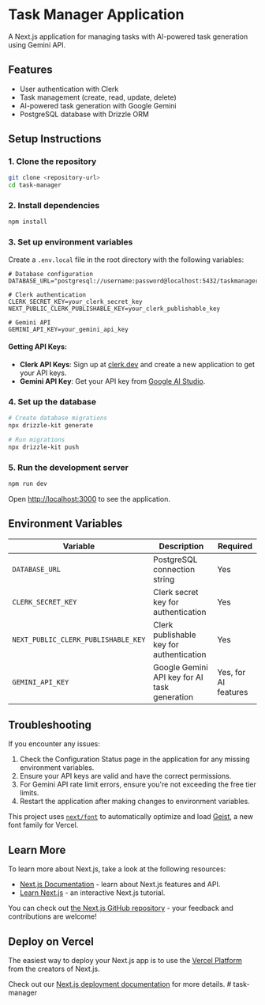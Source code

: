 # Task Manager Application

A Next.js application for managing tasks with AI-powered task generation using Gemini API.

## Features

- User authentication with Clerk
- Task management (create, read, update, delete)
- AI-powered task generation with Google Gemini
- PostgreSQL database with Drizzle ORM

## Setup Instructions

### 1. Clone the repository

```bash
git clone <repository-url>
cd task-manager
```

### 2. Install dependencies

```bash
npm install
```

### 3. Set up environment variables

Create a `.env.local` file in the root directory with the following variables:

```
# Database configuration
DATABASE_URL="postgresql://username:password@localhost:5432/taskmanager"

# Clerk authentication
CLERK_SECRET_KEY=your_clerk_secret_key
NEXT_PUBLIC_CLERK_PUBLISHABLE_KEY=your_clerk_publishable_key

# Gemini API
GEMINI_API_KEY=your_gemini_api_key
```

#### Getting API Keys:

- **Clerk API Keys**: Sign up at [clerk.dev](https://clerk.dev) and create a new application to get your API keys.
- **Gemini API Key**: Get your API key from [Google AI Studio](https://ai.google.dev/).

### 4. Set up the database

```bash
# Create database migrations
npx drizzle-kit generate

# Run migrations
npx drizzle-kit push
```

### 5. Run the development server

```bash
npm run dev
```

Open [http://localhost:3000](http://localhost:3000) to see the application.

## Environment Variables

| Variable                            | Description                                  | Required             |
| ----------------------------------- | -------------------------------------------- | -------------------- |
| `DATABASE_URL`                      | PostgreSQL connection string                 | Yes                  |
| `CLERK_SECRET_KEY`                  | Clerk secret key for authentication          | Yes                  |
| `NEXT_PUBLIC_CLERK_PUBLISHABLE_KEY` | Clerk publishable key for authentication     | Yes                  |
| `GEMINI_API_KEY`                    | Google Gemini API key for AI task generation | Yes, for AI features |

## Troubleshooting

If you encounter any issues:

1. Check the Configuration Status page in the application for any missing environment variables.
2. Ensure your API keys are valid and have the correct permissions.
3. For Gemini API rate limit errors, ensure you're not exceeding the free tier limits.
4. Restart the application after making changes to environment variables.

This project uses [`next/font`](https://nextjs.org/docs/app/building-your-application/optimizing/fonts) to automatically optimize and load [Geist](https://vercel.com/font), a new font family for Vercel.

## Learn More

To learn more about Next.js, take a look at the following resources:

- [Next.js Documentation](https://nextjs.org/docs) - learn about Next.js features and API.
- [Learn Next.js](https://nextjs.org/learn) - an interactive Next.js tutorial.

You can check out [the Next.js GitHub repository](https://github.com/vercel/next.js) - your feedback and contributions are welcome!

## Deploy on Vercel

The easiest way to deploy your Next.js app is to use the [Vercel Platform](https://vercel.com/new?utm_medium=default-template&filter=next.js&utm_source=create-next-app&utm_campaign=create-next-app-readme) from the creators of Next.js.

Check out our [Next.js deployment documentation](https://nextjs.org/docs/app/building-your-application/deploying) for more details.
#   t a s k - m a n a g e r  
 